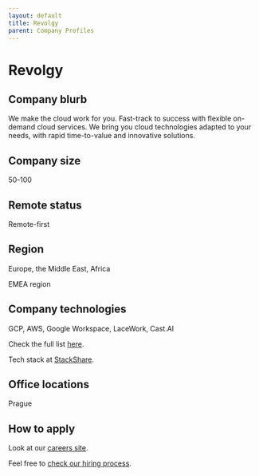 ```yaml
---
layout: default
title: Revolgy
parent: Company Profiles
---
```


# Revolgy

## Company blurb

We make the cloud work for you. Fast-track to success with flexible on-demand cloud services. We bring you cloud technologies adapted to your needs, with rapid time-to-value and innovative solutions.

## Company size

50-100

## Remote status

Remote-first

## Region

Europe, the Middle East, Africa

EMEA region

## Company technologies

GCP, AWS, Google Workspace, LaceWork, Cast.AI

Check the full list [here](https://www.revolgy.com/technology).

Tech stack at [StackShare](https://stackshare.io/revolgy/revolgy-com).

## Office locations

Prague

## How to apply

Look at our [careers site](https://www.revolgy.com/career#open-positions).

Feel free to [check our hiring process](https://www.revolgy.com/insights/blog/revolgy-hiring-process-revealed).
